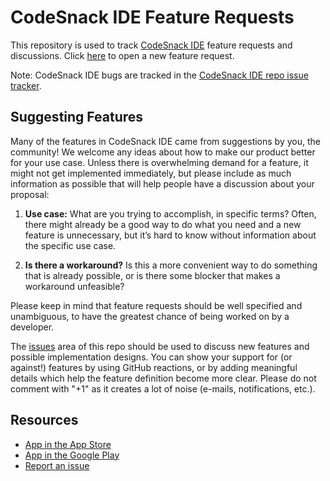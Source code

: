 # CodeSnack IDE Feature Requests

This repository is used to track [CodeSnack IDE](https://www.codesnack-ide.com) feature requests and discussions. Click [here](https://github.com/mobibean/codesnack-ide-feature-requests/issues/new?template=feature_request.md) to open a new feature request.

Note: CodeSnack IDE bugs are tracked in the [CodeSnack IDE repo issue tracker](https://github.com/mobibean/codesnack-ide-issues/issues).

## Suggesting Features

Many of the features in CodeSnack IDE came from suggestions by you, the community! We welcome any ideas about how to make our product better for your use case. Unless there is overwhelming demand for a feature, it might not get implemented immediately, but please include as much information as possible that will help people have a discussion about your proposal:

1. **Use case:** What are you trying to accomplish, in specific terms? Often, there might already be a good way to do what you need and a new feature is unnecessary, but it’s hard to know without information about the specific use case.

2. **Is there a workaround?** Is this a more convenient way to do something that is already possible, or is there some blocker that makes a workaround unfeasible?

Please keep in mind that feature requests should be well specified and unambiguous, to have the greatest chance of being worked on by a developer.

The [issues](https://github.com/mobibean/codesnack-ide-feature-requests/issues/) area of this repo should be used to discuss new features and possible implementation designs. You can show your support for (or against!) features by using GitHub reactions, or by adding meaningful details which help the feature definition become more clear. Please do not comment with "+1" as it creates a lot of noise (e-mails, notifications, etc.).

## Resources

- [App in the App Store](https://apps.apple.com/us/app/code-compiler-programming/id1397424959)
- [App in the Google Play](https://play.google.com/store/apps/details?id=com.cloudcompilerapp)
- [Report an issue](https://github.com/mobibean/codesnack-ide-issues/issues)
